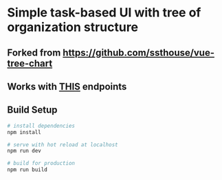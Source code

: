 # Simple task-based UI with tree of organization structure

## Forked from https://github.com/ssthouse/vue-tree-chart
## Works with [THIS](https://github.com/JaysesS/Hackathon#endpoints) endpoints



## Build Setup

```bash
# install dependencies
npm install

# serve with hot reload at localhost
npm run dev

# build for production
npm run build
```
